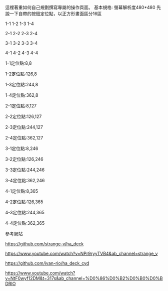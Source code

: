 這裡著重如何自己規劃撰寫專屬的操作頁面。
基本規格:
螢幕解析度480*480
先說一下自帶的按鈕定位點，以正方形畫面區分16區

1-1  1-2  1-3  1-4

2-1  2-2  2-3  2-4

3-1  3-2  3-3  3-4

4-1  4-2  4-3  4-4

1-1定位點:8,8

1-2定位點:126,8

1-3定位點:244,8

1-4定位點:362,8

2-1定位點:8,127

2-2定位點:126,127

2-3定位點:244,127

2-4定位點:362,127

3-1定位點:8,246

3-2定位點:126,246

3-3定位點:244,246

3-4定位點:362,246

4-1定位點:8,365

4-2定位點:126,365

4-3定位點:244,365

4-4定位點:362,365










參考網站

https://github.com/strange-v/ha_deck

https://www.youtube.com/watch?v=NPr9ryyTVB4&ab_channel=strange_v

https://github.com/ivan-rio/ha_deck_cyd

https://www.youtube.com/watch?v=NtF0wyf12DM&t=317s&ab_channel=%D0%86%D0%B2%D0%B0%D0%BDRIO
